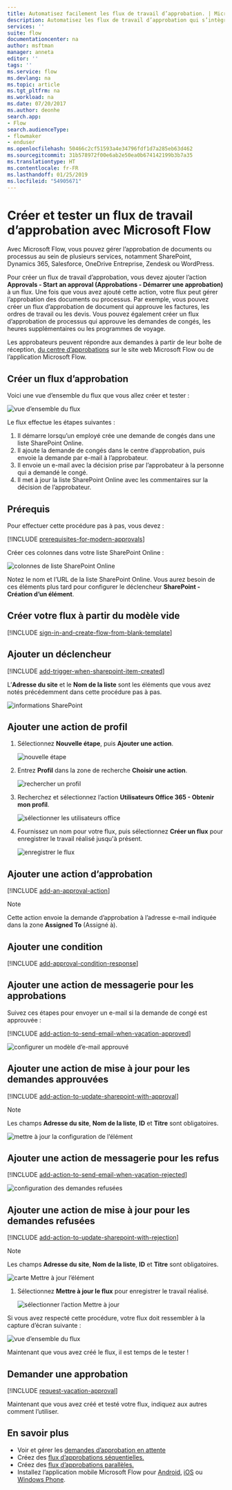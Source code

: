 ```yaml
---
title: Automatisez facilement les flux de travail d’approbation. | Microsoft Docs
description: Automatisez les flux de travail d’approbation qui s’intègrent à SharePoint, Dynamics CRM, Salesforce, OneDrive Entreprise, Zendesk ou WordPress.
services: ''
suite: flow
documentationcenter: na
author: msftman
manager: anneta
editor: ''
tags: ''
ms.service: flow
ms.devlang: na
ms.topic: article
ms.tgt_pltfrm: na
ms.workload: na
ms.date: 07/20/2017
ms.author: deonhe
search.app:
- Flow
search.audienceType:
- flowmaker
- enduser
ms.openlocfilehash: 50466c2cf51593a4e34796fdf1d7a285eb63d462
ms.sourcegitcommit: 31b578972f00e6ab2e50ea0b674142199b3b7a35
ms.translationtype: HT
ms.contentlocale: fr-FR
ms.lasthandoff: 01/25/2019
ms.locfileid: "54905671"
---
```

# <a name="create-and-test-an-approval-workflow-with-microsoft-flow"></a>Créer et tester un flux de travail d’approbation avec Microsoft Flow

Avec Microsoft Flow, vous pouvez gérer l’approbation de documents ou processus au sein de plusieurs services, notamment SharePoint, Dynamics 365, Salesforce, OneDrive Entreprise, Zendesk ou WordPress.

Pour créer un flux de travail d’approbation, vous devez ajouter l’action **Approvals - Start an approval (Approbations - Démarrer une approbation)** à un flux. Une fois que vous avez ajouté cette action, votre flux peut gérer l’approbation des documents ou processus. Par exemple, vous pouvez créer un flux d’approbation de document qui approuve les factures, les ordres de travail ou les devis. Vous pouvez également créer un flux d’approbation de processus qui approuve les demandes de congés, les heures supplémentaires ou les programmes de voyage.

Les approbateurs peuvent répondre aux demandes à partir de leur boîte de réception, [du centre d’approbations](https://flow.microsoft.com/manage/approvals/received/) sur le site web Microsoft Flow ou de l’application Microsoft Flow.

## <a name="create-an-approval-flow"></a>Créer un flux d’approbation
Voici une vue d’ensemble du flux que vous allez créer et tester :

   ![vue d’ensemble du flux](./media/modern-approvals/create-flow-overview.png)

Le flux effectue les étapes suivantes :

1. Il démarre lorsqu’un employé crée une demande de congés dans une liste SharePoint Online.
2. Il ajoute la demande de congés dans le centre d’approbation, puis envoie la demande par e-mail à l’approbateur.
3. Il envoie un e-mail avec la décision prise par l’approbateur à la personne qui a demandé le congé.
4. Il met à jour la liste SharePoint Online avec les commentaires sur la décision de l’approbateur.

## <a name="prerequisites"></a>Prérequis
Pour effectuer cette procédure pas à pas, vous devez :

[!INCLUDE [prerequisites-for-modern-approvals](includes/prerequisites-for-modern-approvals.md)]

Créer ces colonnes dans votre liste SharePoint Online :

   ![colonnes de liste SharePoint Online](./media/modern-approvals/sharepoint-list-fields.png)

Notez le nom et l’URL de la liste SharePoint Online. Vous aurez besoin de ces éléments plus tard pour configurer le déclencheur **SharePoint - Création d’un élément**.

## <a name="create-your-flow-from-the-blank-template"></a>Créer votre flux à partir du modèle vide
[!INCLUDE [sign-in-and-create-flow-from-blank-template](includes/sign-in-and-create-flow-from-blank-template.md)]

## <a name="add-a-trigger"></a>Ajouter un déclencheur

[!INCLUDE [add-trigger-when-sharepoint-item-created](includes/add-trigger-when-sharepoint-item-created.md)]

L’**Adresse du site** et le **Nom de la liste** sont les éléments que vous avez notés précédemment dans cette procédure pas à pas.

![informations SharePoint](./media/modern-approvals/select-sharepoint-site-info.png)

## <a name="add-a-profile-action"></a>Ajouter une action de profil

1. Sélectionnez **Nouvelle étape**, puis **Ajouter une action**.
   
    ![nouvelle étape](./media/modern-approvals/select-sharepoint-add-action.png)
2. Entrez **Profil** dans la zone de recherche **Choisir une action**.
   
    ![rechercher un profil](./media/modern-approvals/search-for-profile.png)
3. Recherchez et sélectionnez l’action **Utilisateurs Office 365 - Obtenir mon profil**.
   
    ![sélectionner les utilisateurs office](./media/modern-approvals/select-my-profile.png)
4. Fournissez un nom pour votre flux, puis sélectionnez **Créer un flux** pour enregistrer le travail réalisé jusqu'à présent.
   
    ![enregistrer le flux](./media/modern-approvals/save.png)

## <a name="add-an-approval-action"></a>Ajouter une action d’approbation

[!INCLUDE [add-an-approval-action](includes/add-an-approval-action.md)]

> [!NOTE]
> Cette action envoie la demande d’approbation à l’adresse e-mail indiquée dans la zone **Assigned To** (Assigné à).
>
>

## <a name="add-a-condition"></a>Ajouter une condition

[!INCLUDE [add-approval-condition-response](includes/add-approval-condition-response.md)]

## <a name="add-an-email-action-for-approvals"></a>Ajouter une action de messagerie pour les approbations

Suivez ces étapes pour envoyer un e-mail si la demande de congé est approuvée :

[!INCLUDE [add-action-to-send-email-when-vacation-approved](includes/add-action-to-send-email-when-vacation-approved.md)]

   ![configurer un modèle d’e-mail approuvé](./media/sequential-modern-approvals/yes-email-config.png)

## <a name="add-an-update-action-for-approved-requests"></a>Ajouter une action de mise à jour pour les demandes approuvées

[!INCLUDE [add-action-to-update-sharepoint-with-approval](includes/add-action-to-update-sharepoint-with-approval.md)]

> [!NOTE]
> Les champs **Adresse du site**, **Nom de la liste**, **ID** et **Titre** sont obligatoires.
>
>

![mettre à jour la configuration de l’élément](./media/modern-approvals/configure-update-item.png)

## <a name="add-an-email-action-for-rejections"></a>Ajouter une action de messagerie pour les refus

[!INCLUDE [add-action-to-send-email-when-vacation-rejected](includes/add-action-to-send-email-when-vacation-rejected.md)]

![configuration des demandes refusées](./media/modern-approvals/configure-rejected-email.png)

## <a name="add-update-action-for-rejected-requests"></a>Ajouter une action de mise à jour pour les demandes refusées

[!INCLUDE [add-action-to-update-sharepoint-with-rejection](includes/add-action-to-update-sharepoint-with-rejection.md)]

   > [!NOTE]
   > Les champs **Adresse du site**, **Nom de la liste**, **ID** et **Titre** sont obligatoires.
   >
   >

![carte Mettre à jour l’élément](./media/modern-approvals/configure-update-item-no.png)

1. Sélectionnez **Mettre à jour le flux** pour enregistrer le travail réalisé.
   
    ![sélectionner l’action Mettre à jour](./media/modern-approvals/update.png)

Si vous avez respecté cette procédure, votre flux doit ressembler à la capture d’écran suivante :

![vue d’ensemble du flux](./media/modern-approvals/completed-flow.png)

Maintenant que vous avez créé le flux, il est temps de le tester !

## <a name="request-an-approval"></a>Demander une approbation

[!INCLUDE [request-vacation-approval](includes/request-vacation-approval.md)]

Maintenant que vous avez créé et testé votre flux, indiquez aux autres comment l’utiliser.

## <a name="learn-more"></a>En savoir plus

* Voir et gérer les [demandes d’approbation en attente](approve-reject-requests.md)
* Créez des [flux d’approbations séquentielles.](sequential-modern-approvals.md)
* Créez des [flux d’approbations parallèles.](parallel-modern-approvals.md)
* Installez l’application mobile Microsoft Flow pour [Android](https://aka.ms/flowmobiledocsandroid), [iOS](https://aka.ms/flowmobiledocsios) ou [Windows Phone](https://aka.ms/flowmobilewindows).
